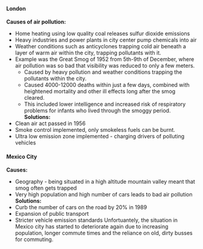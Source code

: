 #### London 
**Causes of air pollution:**
- Home heating using low quality coal releases sulfur dioxide emissions
- Heavy industries and power plants in city center pump chemicals into air
- Weather conditions such as anticyclones trapping cold air beneath a layer of warm air within the city, trapping pollutants with it.
- Example was the Great Smog of 1952 from 5th-9th of December, where air pollution was so bad that visibility was reduced to only a few meters. 
	- Caused by heavy pollution and weather conditions trapping the pollutants within the city.
	- Caused 4000-12000 deaths within just a few days, combined with heightened mortality and other ill effects long after the smog cleared.
	- This included lower intelligence and increased risk of respiratory problems for infants who lived through the smoggy period.
**Solutions:**
- Clean air act passed in 1956
- Smoke control implemented, only smokeless fuels can be burnt.
- Ultra low emission zone implemented - charging drivers of polluting vehicles

#### Mexico City
**Causes:**
- Geography - being situated in a high altitude mountain valley meant that smog often gets trapped
- Very high population and high number of cars leads to bad air pollution
**Solutions:**
- Curb the number of cars on the road by 20% in 1989
- Expansion of public transport
- Stricter vehicle emission standards
Unfortuantely, the situation in Mexico city has started to deteriorate again due to increasing population, longer commute times and the reliance on old, dirty busses for commuting.
